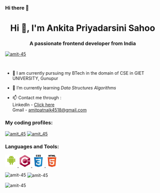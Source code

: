 ### Hi there 👋

<!--
**AnkitaPriyadarsini/AnkitaPriyadarsini** is a ✨ _special_ ✨ repository because its `README.md` (this file) appears on your GitHub profile.

Here are some ideas to get you started:

- 🔭 I’m currently working on ...
- 🌱 I’m currently learning ...
- 👯 I’m looking to collaborate on ...
- 🤔 I’m looking for help with ...
- 💬 Ask me about ...
- 📫 How to reach me: ...
- 😄 Pronouns: ...
- ⚡ Fun fact: ...
-->
<h1 align="center">Hi 👋, I'm Ankita Priyadarsini Sahoo</h1>
<h3 align="center">A passionate frontend developer from India </h3>

<p align="left"> <a href="https://github.com/ryo-ma/github-profile-trophy"><img src="https://github-profile-trophy.vercel.app/?username=amit-45" alt="amit-45" /></a> </p>

<p align="left"> <a href="https://twitter.com/" target="blank"><img src="https://img.shields.io/twitter/follow/?logo=twitter&style=for-the-badge" alt="" /></a> </p>

- 🔭 I am currently pursuing my BTech in the domain of CSE in GIET UNIVERSITY, Gunupur

- 🌱 I’m currently learning *Data Structures Algorithms*

- 📫 Contact me through :<br>
   LinkedIn - <a href="https://www.linkedin.com/in/amit-patnaik-ab2913203/" target="_blank"> Click here </a><br>
   Gmail - amitpatnaik4518@gmail.com

<h3 align="left">My coding profiles:</h3>
<p align="left">

<a href="https://www.codechef.com/users/amit_45" target="blank"><img align="center" src="https://cdn.jsdelivr.net/npm/simple-icons@3.1.0/icons/codechef.svg" alt="amit_45" height="30" width="40" /></a>
<a href="https://codeforces.com/profile/amit_45" target="blank"><img align="center" src="https://cdn.jsdelivr.net/npm/simple-icons@3.0.1/icons/codeforces.svg" alt="amit_45" height="30" width="40" /></a>
</p>



<h3 align="left">Languages and Tools:</h3>
<p align="left"> <a href="https://developer.android.com" target="_blank"> <img src="https://raw.githubusercontent.com/devicons/devicon/master/icons/android/android-original-wordmark.svg" alt="android" width="40" height="40"/> </a> <a href="https://www.w3schools.com/cpp/" target="_blank"> <img src="https://raw.githubusercontent.com/devicons/devicon/master/icons/cplusplus/cplusplus-original.svg" alt="cplusplus" width="40" height="40"/> </a> <a href="https://www.w3schools.com/css/" target="_blank"> <img src="https://raw.githubusercontent.com/devicons/devicon/master/icons/css3/css3-original-wordmark.svg" alt="css3" width="40" height="40"/> </a> <a href="https://www.w3.org/html/" target="_blank"> <img src="https://raw.githubusercontent.com/devicons/devicon/master/icons/html5/html5-original-wordmark.svg" alt="html5" width="40" height="40"/> </a> </p>

<p><img align="left" src="https://github-readme-stats.vercel.app/api/top-langs?username=amit-45&show_icons=true&locale=en&layout=compact" alt="amit-45" /></p>

<p>&nbsp;<img align="center" src="https://github-readme-stats.vercel.app/api?username=amit-45&show_icons=true&locale=en" alt="amit-45" /></p>

<p><img align="center" src="https://github-readme-streak-stats.herokuapp.com/?user=amit-45&" alt="amit-45" /></p>
